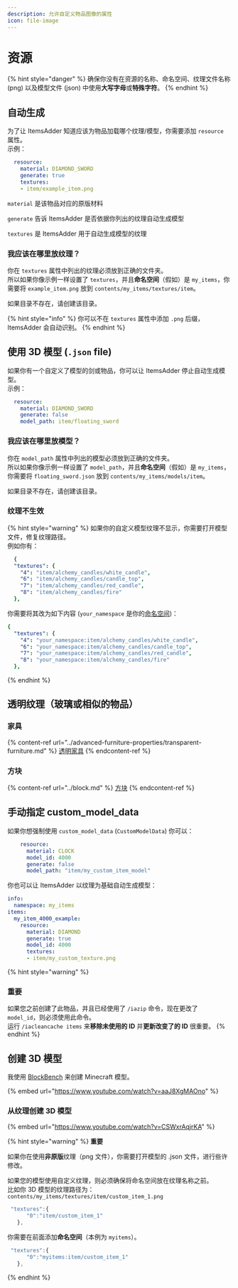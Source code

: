 ```yaml
---
description: 允许自定义物品图像的属性
icon: file-image
---
```


# 资源

{% hint style="danger" %}
确保你没有在资源的名称、命名空间、纹理文件名称 (png) 以及模型文件 (json) 中使用**大写字母**或**特殊字符**。
{% endhint %}

## 自动生成

为了让 ItemsAdder 知道应该为物品加载哪个纹理/模型，你需要添加 `resource` 属性。\
示例：

```yaml
  resource:
    material: DIAMOND_SWORD
    generate: true
    textures:
    - item/example_item.png
```

`material` 是该物品对应的原版材料

`generate` 告诉 ItemsAdder 是否依据你列出的纹理自动生成模型

`textures` 是 ItemsAdder 用于自动生成模型的纹理

### 我应该在哪里放纹理？

你在 `textures` 属性中列出的纹理必须放到正确的文件夹。\
所以如果你像示例一样设置了 `textures`，并且**命名空间**（假如）是 `my_items`，你需要将 `example_item.png` 放到 `contents/my_items/textures/item`。

如果目录不存在，请创建该目录。

{% hint style="info" %}
你可以不在 `textures` 属性中添加 `.png` 后缀， ItemsAdder 会自动识别。
{% endhint %}

## 使用 3D 模型 (`.json` file)

如果你有一个自定义了模型的剑或物品，你可以让 ItemsAdder 停止自动生成模型。\
示例：

```yaml
  resource:
    material: DIAMOND_SWORD
    generate: false
    model_path: item/floating_sword
```

### 我应该在哪里放模型？

你在 `model_path` 属性中列出的模型必须放到正确的文件夹。\
所以如果你像示例一样设置了 `model_path`，并且**命名空间**（假如）是 `my_items`，你需要将 `floating_sword.json` 放到 `contents/my_items/models/item`。

如果目录不存在，请创建该目录。

### **纹理不生效**

{% hint style="warning" %}
如果你的自定义模型纹理不显示，你需要打开模型文件，修复纹理路径。\
例如你有：

```yaml
  {
  "textures": {
    "4": "item/alchemy_candles/white_candle",
    "6": "item/alchemy_candles/candle_top",
    "7": "item/alchemy_candles/red_candle",
    "8": "item/alchemy_candles/fire"
  },
```

你需要将其改为如下内容 (`your_namespace` 是你的[命名空间](broken-reference))：

```yaml
{
  "textures": {
    "4": "your_namespace:item/alchemy_candles/white_candle",
    "6": "your_namespace:item/alchemy_candles/candle_top",
    "7": "your_namespace:item/alchemy_candles/red_candle",
    "8": "your_namespace:item/alchemy_candles/fire"
  },
```
{% endhint %}

## 透明纹理（玻璃或相似的物品）

### 家具

{% content-ref url="../advanced-furniture-properties/transparent-furniture.md" %}
[透明家具](../advanced-furniture-properties/transparent-furniture.md)
{% endcontent-ref %}

### 方块

{% content-ref url="../block.md" %}
[方块](../block.md)
{% endcontent-ref %}

## 手动指定 custom\_model\_data

如果你想强制使用 `custom_model_data` (`CustomModelData`) 你可以：

```yaml
    resource:
      material: CLOCK
      model_id: 4000
      generate: false
      model_path: "item/my_custom_item_model"
```

你也可以让 ItemsAdder 以纹理为基础自动生成模型：

```yaml
info:
  namespace: my_items
items:
  my_item_4000_example:
    resource:
      material: DIAMOND
      generate: true
      model_id: 4000
      textures:
      - item/my_custom_texture.png
```

{% hint style="warning" %}
### **重要**

如果您之前创建了此物品，并且已经使用了 `/iazip` 命令，现在更改了 `model_id`，则必须使用此命令。\
运行 `/iacleancache items` 来**移除未使用的 ID** 并**更新改变了的 ID** 很重要。
{% endhint %}

## 创建 3D 模型

我使用 [BlockBench](https://blockbench.net/) 来创建 Minecraft 模型。

{% embed url="https://www.youtube.com/watch?v=aaJ8XgMAOno" %}

### 从纹理创建 3D 模型

{% embed url="https://www.youtube.com/watch?v=CSWxrAqjrKA" %}

{% hint style="warning" %}
**重要**

如果你在使用**非原版**纹理（png 文件），你需要打开模型的 .json 文件，进行些许修改。

如果您的模型使用自定义纹理，则必须确保将命名空间放在纹理名称之前。\
比如你 3D 模型的纹理路径为：`contents/my_items/textures/item/custom_item_1.png`

```javascript
 "textures":{
      "0":"item/custom_item_1"
   },
```

你需要在前面添加**命名空间**（本例为 `myitems`）。

```javascript
 "textures":{
      "0":"myitems:item/custom_item_1"
   },
```
{% endhint %}
